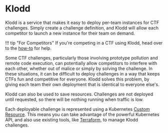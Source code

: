 # Klodd

Klodd is a service that makes it easy to deploy per-team instances for CTF challenges. Simply create a challenge definition, and Klodd will allow each competitor to launch a new instance for their team on demand.

!!! tip "For Competitors"
    If you're competing in a CTF using Klodd, head over to the [how-to](./how-to.md) for help.

Some CTF challenges, particularly those involving prototype pollution and remote code execution, can potentially allow competitors to interfere with each other, whether out of malice or simply by solving the challenge. In these situations, it can be difficult to deploy challenges in a way that keeps CTFs fun and competitive for everyone. Klodd solves this problem, by giving each team their own deployment that is identical to everyone else's.

Klodd can also be used to save resources. Challenges are not deployed until requested, so there will be nothing running when traffic is low.

Each deployable challenge is represented using a Kubernetes [Custom Resource](https://kubernetes.io/docs/concepts/extend-kubernetes/api-extension/custom-resources/). This means you can take advantage of the powerful Kubernetes API, and also use existing tools, like [Terraform](https://www.terraform.io/), to manage Klodd challenges.
